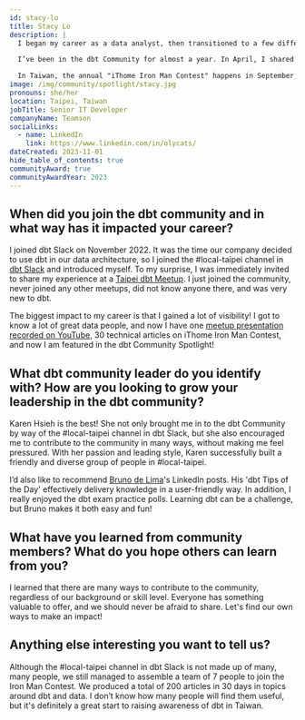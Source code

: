 ```yaml
---
id: stacy-lo
title: Stacy Lo
description: |
  I began my career as a data analyst, then transitioned to a few different roles in data and software development. Analytics Engineer is the best title to describe my expertise in data.

  I’ve been in the dbt Community for almost a year. In April, I shared my experience adopting dbt at the <a href="https://www.meetup.com/taipei-dbt-meetup/" rel="noopener noreferrer" target="_blank">Taipei dbt Meetup</a>, which inspired me to write technical articles.

  In Taiwan, the annual "iThome Iron Man Contest" happens in September, where participants post a technical article written in Mandarin every day for 30 consecutive days. Since no one has ever written about dbt in the contest, I'd like to be the first person, and that’s what I have been busy with for in the past couple of months.
image: /img/community/spotlight/stacy.jpg
pronouns: she/her
location: Taipei, Taiwan
jobTitle: Senior IT Developer
companyName: Teamson
socialLinks:
  - name: LinkedIn
    link: https://www.linkedin.com/in/olycats/
dateCreated: 2023-11-01
hide_table_of_contents: true
communityAward: true
communityAwardYear: 2023
---
```


## When did you join the dbt community and in what way has it impacted your career?

I joined dbt Slack on November 2022. It was the time our company decided to use dbt in our data architecture, so I joined the #local-taipei channel in <a href="https://www.getdbt.com/community/join-the-community" rel="noopener noreferrer" target="_blank">dbt Slack</a> and introduced myself. To my surprise, I was immediately invited to share my experience at a <a href="https://www.meetup.com/taipei-dbt-meetup/" rel="noopener noreferrer" target="_blank">Taipei dbt Meetup</a>. I just joined the community, never joined any other meetups, did not know anyone there, and was very new to dbt. 

The biggest impact to my career is that I gained a lot of visibility! I got to know a lot of great data people, and now I have one <a href="https://youtu.be/KWfoT1nnexc?t=291" rel="noopener noreferrer" target="_blank">meetup presentation recorded on YouTube</a>, 30 technical articles on iThome Iron Man Contest, and now I am featured in the dbt Community Spotlight!

## What dbt community leader do you identify with? How are you looking to grow your leadership in the dbt community?

Karen Hsieh is the best! She not only brought me in to the dbt Community by way of the #local-taipei channel in dbt Slack, but she also encouraged me to contribute to the community in many ways, without making me feel pressured. With her passion and leading style, Karen successfully built a friendly and diverse group of people in #local-taipei.

I’d also like to recommend <a href="/community/spotlight/bruno-de-lima">Bruno de Lima</a>'s LinkedIn posts. His 'dbt Tips of the Day' effectively delivery knowledge in a user-friendly way. In addition, I really enjoyed the dbt exam practice polls. Learning dbt can be a challenge, but Bruno makes it both easy and fun!

## What have you learned from community members? What do you hope others can learn from you?

I learned that there are many ways to contribute to the community, regardless of our background or skill level. Everyone has something valuable to offer, and we should never be afraid to share. Let's find our own ways to make an impact!

## Anything else interesting you want to tell us?

Although the #local-taipei channel in dbt Slack is not made up of many, many people, we still managed to assemble a team of 7 people to join the Iron Man Contest. We produced a total of 200 articles in 30 days in topics around dbt and data. I don’t know how many people will find them useful, but it's definitely a great start to raising awareness of dbt in Taiwan.
